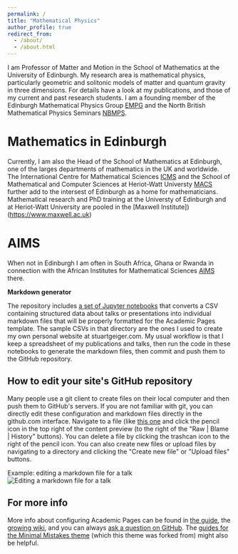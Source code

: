 ```yaml
---
permalink: /
title: "Mathematical Physics"
author_profile: true
redirect_from: 
  - /about/
  - /about.html
---
```


I am Professor of Matter and Motion in the School of Mathematics at the University of Edinburgh. My research area is mathematical physics, particularly geometric and solitonic models of matter and quantum gravity in three dimensions. For details have a look at my publications, and those of my current and past research students. I am a founding member of the Edinburgh Mathematical Physics Group [EMPG](https://empg.maths.ed.ac.uk) and the North British Mathematical Physics Seminars [NBMPS](https://empg.maths.ed.ac.uk/NBMPS/).



Mathematics in Edinburgh
======
Currently, I am also the Head of the School of Mathematics at Edinburgh, one of the larges departments of mathematics in the UK and worldwide. The International Centre for Mathematical Sciences [ICMS](https://www.icms.org.uk) and the School of Mathematical and Computer Sciences at Heriot-Watt Universty [MACS](https://www.hw.ac.uk/uk/schools/mathematical-computer-sciences.htm) further add to the intersest of Edinburgh as a home for mathematicians. Mathematical research and PhD training at the Universty of Edinburgh and at Heriot-Watt University are pooled in the [Maxwell Institute])(https://www.maxwell.ac.uk)

AIMS
======
When not in Edinburgh I am often in South Africa, Ghana or Rwanda in connection with the African Institutes for Mathematical Sciences [AIMS](https://nexteinstein.org) there.


**Markdown generator**

The repository includes [a set of Jupyter notebooks](https://github.com/academicpages/academicpages.github.io/tree/master/markdown_generator
) that converts a CSV containing structured data about talks or presentations into individual markdown files that will be properly formatted for the Academic Pages template. The sample CSVs in that directory are the ones I used to create my own personal website at stuartgeiger.com. My usual workflow is that I keep a spreadsheet of my publications and talks, then run the code in these notebooks to generate the markdown files, then commit and push them to the GitHub repository.

How to edit your site's GitHub repository
------
Many people use a git client to create files on their local computer and then push them to GitHub's servers. If you are not familiar with git, you can directly edit these configuration and markdown files directly in the github.com interface. Navigate to a file (like [this one](https://github.com/academicpages/academicpages.github.io/blob/master/_talks/2012-03-01-talk-1.md) and click the pencil icon in the top right of the content preview (to the right of the "Raw | Blame | History" buttons). You can delete a file by clicking the trashcan icon to the right of the pencil icon. You can also create new files or upload files by navigating to a directory and clicking the "Create new file" or "Upload files" buttons. 

Example: editing a markdown file for a talk
![Editing a markdown file for a talk](/images/editing-talk.png)

For more info
------
More info about configuring Academic Pages can be found in [the guide](https://academicpages.github.io/markdown/), the [growing wiki](https://github.com/academicpages/academicpages.github.io/wiki), and you can always [ask a question on GitHub](https://github.com/academicpages/academicpages.github.io/discussions). The [guides for the Minimal Mistakes theme](https://mmistakes.github.io/minimal-mistakes/docs/configuration/) (which this theme was forked from) might also be helpful.
